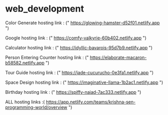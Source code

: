 # web_development
Color Generate hosting link : (" https://glowing-hamster-d52f01.netlify.app ")

Google hosting link : (" https://comfy-valkyrie-60b402.netlify.app ")

Calculator hosting link : (" https://idyllic-bavarois-95d7b9.netlify.app ")

Person Entering Counter hosting link : (" https://elaborate-macaron-b58582.netlify.app ")

Tour Guide hosting link : (" https://jade-cucurucho-0e3fa1.netlify.app ")

Space Design hosting link : (" https://imaginative-llama-1b2ac1.netlify.app ")

Birthday hosting link : (" https://spiffy-naiad-7ac333.netlify.app ")

ALL  hosting links :( https://app.netlify.com/teams/krishna-sen-programming-world/overview ")

